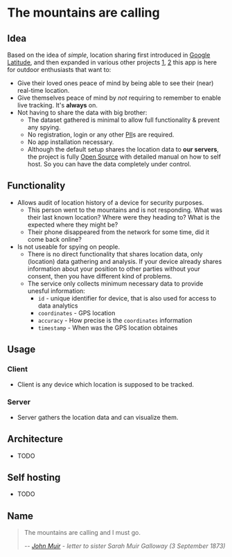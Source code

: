 # The mountains are calling

## Idea

Based on the idea of *simple*, location sharing first introduced in [Google Latitude](https://en.wikipedia.org/wiki/Google_Latitude), and then expanded in various other projects [1](https://support.strava.com/hc/en-us/articles/224357527-Strava-Beacon), [2](https://support.strava.com/hc/en-us/articles/207294450-Strava-Beacon-for-Garmin) this app is here for outdoor enthusiasts that want to:

- Give their loved ones peace of mind by being able to see their (near) real-time location.
- Give themselves peace of mind by *not* requiring to remember to enable live tracking. It's **always** on.
- Not having to share the data with big brother:
  - The dataset gathered is minimal to allow full functionality & prevent any spying.
  - No registration, login or any other [PII](https://en.wikipedia.org/wiki/Personal_data)s are required.
  - No app installation necessary.
  - Although the default setup shares the location data to **our servers**, the project is fully [Open Source](https://en.wikipedia.org/wiki/Open_source) with detailed manual on how to self host. So you can have the data completely under control.

## Functionality

- Allows audit of location history of a device for security purposes.
  - This person went to the mountains and is not responding. What was their last known location? Where were they heading to? What is the expected where they might be?
  - Their phone disappeared from the network for some time, did it come back online?
- Is not useable for spying on people.
  - There is no direct functionality that shares location data, only (location) data gathering and analysis. If your device already shares information about your position to other parties without your consent, then you have different kind of problems.
  - The service only collects minimum necessary data to provide unesful information:
    - `id` - unique identifier for device, that is also used for access to data analytics
    - `coordinates` - GPS location
    - `accuracy` - How precise is the `coordinates` information
    - `timestamp` - When was the GPS location obtaines

## Usage

### Client

- Client is any device which location is supposed to be tracked.

### Server

- Server gathers the location data and can visualize them.

## Architecture

- TODO

## Self hosting

- TODO

## Name

> The mountains are calling and I must go.
>
> -- <cite>[John Muir](https://en.wikiquote.org/wiki/John_Muir) - letter to sister Sarah Muir Galloway (3 September 1873)</cite>
